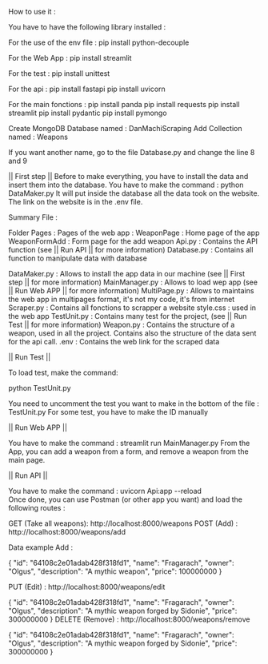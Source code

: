 How to use it :

You have to have the following library installed :

For the use of the env file : pip install python-decouple

For the Web App : pip install streamlit

For the test : pip install unittest

For the api : 
pip install fastapi
pip install uvicorn

For the main fonctions : 
pip install panda
pip install requests
pip install streamlit
pip install pydantic
pip install pymongo

Create MongoDB Database named : DanMachiScraping
Add Collection named : Weapons


If you want another name, go to the file Database.py and change the line 8 and 9

|| First step ||
Before to make everything, you have to install the data and insert them into the database.
You have to make the command : python DataMaker.py 
It will put inside the database all the data took on the website.
The link on the website is in the .env file.


Summary File : 

Folder Pages :  Pages of the web app :
    WeaponPage : Home page of the app
    WeaponFormAdd : Form page for the add weapon
Api.py : Contains the API function (see || Run API || for more information)
Database.py : Contains all function to manipulate data with database

DataMaker.py : Allows to install the app data in our machine (see || First step || for more information)
MainManager.py : Allows to load wep app (see || Run Web APP || for more information)
MultiPage.py :  Allows to maintains the web app in multipages format, it's not my code, it's from internet
Scraper.py : Contains all fonctions to scrapper a website
style.css :  used in the web app
TestUnit.py : Contains many test for the project, (see || Run Test || for more information)
Weapon.py : Contains the structure of a weapon, used in all the project. Contains also the structure of the data sent for the api call.
.env : Contains the web link for the scraped data

|| Run Test ||

To load test, make the command:

python TestUnit.py

You need to uncomment the test you want to make in the bottom of the file : TestUnit.py
For some test, you have to make the ID manually 

|| Run Web APP ||

You have to make the command : streamlit run MainManager.py
From the App, you can add a weapon from a form, and remove a weapon from the main page.

|| Run API ||

You have to make the command : uvicorn Api:app --reload  
Once done, you can use Postman (or other app you want) and load the following routes :

GET (Take all weapons): http://localhost:8000/weapons 
POST (Add) : http://localhost:8000/weapons/add

Data example Add : 

{
    "id": "64108c2e01adab428f318fd1",
    "name": "Fragarach",
    "owner": "Olgus",
    "description": "A mythic weapon",
    "price": 100000000
}

PUT (Edit) : http://localhost:8000/weapons/edit

{
    "id": "64108c2e01adab428f318fd1",
    "name": "Fragarach",
    "owner": "Olgus",
    "description": "A mythic weapon forged by Sidonie",
    "price": 300000000
}
DELETE (Remove) : http://localhost:8000/weapons/remove

{
    "id": "64108c2e01adab428f318fd1",
    "name": "Fragarach",
    "owner": "Olgus",
    "description": "A mythic weapon forged by Sidonie",
    "price": 300000000
}

